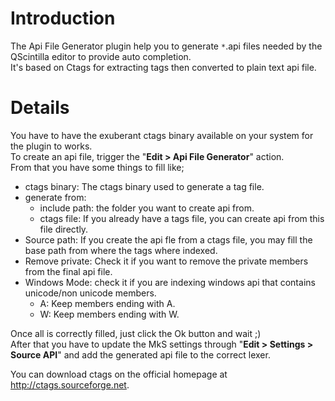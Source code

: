 # Introduction #

The Api File Generator plugin help you to generate `*`.api files needed by the QScintilla editor to provide auto completion.<br />
It's based on Ctags for extracting tags then converted to plain text api file.

# Details #

You have to have the exuberant ctags binary available on your system for the plugin to works.<br />
To create an api file, trigger the "**Edit > Api File Generator**" action.<br />
From that you have some things to fill like;

  * ctags binary: The ctags binary used to generate a tag file.
  * generate from:
    * include path: the folder you want to create api from.
    * ctags file: If you already have a tags file, you can create api from this file directly.
  * Source path: If you create the api fle from a ctags file, you may fill the base path from where the tags where indexed.
  * Remove private: Check it if you want to remove the private members from the final api file.
  * Windows Mode: check it if you are indexing windows api that contains unicode/non unicode members.
    * A: Keep members ending with A.
    * W: Keep members ending with W.

Once all is correctly filled, just click the Ok button and wait ;)<br />
After that you have to update the MkS settings through "**Edit > Settings > Source API**" and add the generated api file to the correct lexer.

You can download ctags on the official homepage at http://ctags.sourceforge.net.